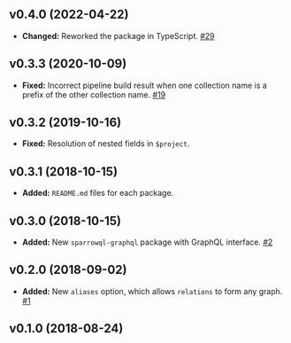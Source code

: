 ## v0.4.0 (2022-04-22)
- **Changed:** Reworked the package in TypeScript. [\#29](https://github.com/vazco/sparrowql/issues/29)

## v0.3.3 (2020-10-09)
- **Fixed:** Incorrect pipeline build result when one collection name is a prefix of the other collection name. [\#19](https://github.com/vazco/sparrowql/issues/19)

## v0.3.2 (2019-10-16)
- **Fixed:** Resolution of nested fields in `$project`.

## v0.3.1 (2018-10-15)
- **Added:** `README.md` files for each package.

## v0.3.0 (2018-10-15)
- **Added:** New `sparrowql-graphql` package with GraphQL interface. [\#2](https://github.com/vazco/sparrowql/issues/2)

## v0.2.0 (2018-09-02)
- **Added:** New `aliases` option, which allows `relations` to form any graph. [\#1](https://github.com/vazco/sparrowql/issues/1)

## v0.1.0 (2018-08-24)
